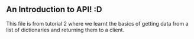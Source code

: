 ## An Introduction to API! :D

This file is from tutorial 2 where we learnt the basics of getting data from a list of dictionaries and returning them to a client.
